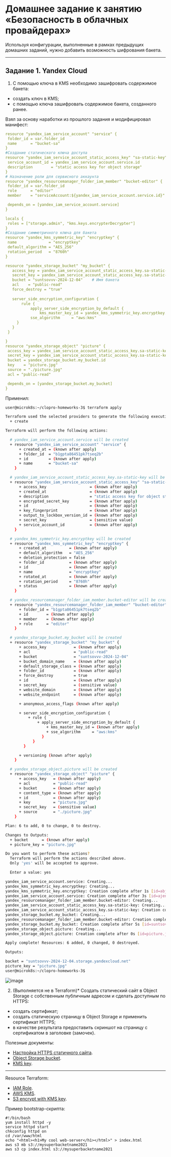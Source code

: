 # Домашнее задание к занятию «Безопасность в облачных провайдерах»  

Используя конфигурации, выполненные в рамках предыдущих домашних заданий, нужно добавить возможность шифрования бакета.

---
## Задание 1. Yandex Cloud   

1. С помощью ключа в KMS необходимо зашифровать содержимое бакета:

 - создать ключ в KMS;
 - с помощью ключа зашифровать содержимое бакета, созданного ранее.

 Взял за основу наработки из прошлого задания и модифицировал манифест:
 ```yaml
 resource "yandex_iam_service_account" "service" {
  folder_id = var.folder_id
  name      = "bucket-sa"
}
#Создание статического ключа доступа
resource "yandex_iam_service_account_static_access_key" "sa-static-key" {
  service_account_id = yandex_iam_service_account.service.id
  description        = "static access key for object storage"
}
# Назначение роли для сервисного аккаунта
resource "yandex_resourcemanager_folder_iam_member" "bucket-editor" {
  folder_id = var.folder_id
  role      = "editor"
  member    = "serviceAccount:${yandex_iam_service_account.service.id}"

  depends_on = [yandex_iam_service_account.service]
}

locals {
  roles = ["storage.admin", "kms.keys.encrypterDecrypter"]
}
#Создание симметричного ключа для бакета
resource "yandex_kms_symmetric_key" "encryptkey" {
  name              = "encryptkey"
  default_algorithm = "AES_256"
  rotation_period   = "8760h"
}

resource "yandex_storage_bucket" "my_bucket" {
    access_key = yandex_iam_service_account_static_access_key.sa-static-key.access_key
    secret_key = yandex_iam_service_account_static_access_key.sa-static-key.secret_key
    bucket = "suntsovvv-2024-12-04"    # Имя бакета
    acl    = "public-read"
    force_destroy = "true"
    
    server_side_encryption_configuration {
        rule {
            apply_server_side_encryption_by_default {
                kms_master_key_id = yandex_kms_symmetric_key.encryptkey.id
            sse_algorithm     = "aws:kms"
      }
    }
  }
 
}
resource "yandex_storage_object" "picture" {
  access_key = yandex_iam_service_account_static_access_key.sa-static-key.access_key
  secret_key = yandex_iam_service_account_static_access_key.sa-static-key.secret_key
  bucket = yandex_storage_bucket.my_bucket.id
  key    = "picture.jpg"
  source = "./picture.jpg"
  acl = "public-read"

  depends_on = [yandex_storage_bucket.my_bucket]
}
```
Применил:  
```bash
user@microk8s:~/clopro-homeworks-3$ terraform apply

Terraform used the selected providers to generate the following execution plan. Resource actions are indicated with the following symbols:
  + create

Terraform will perform the following actions:

  # yandex_iam_service_account.service will be created
  + resource "yandex_iam_service_account" "service" {
      + created_at = (known after apply)
      + folder_id  = "b1gpta86451pk7tseq2b"
      + id         = (known after apply)
      + name       = "bucket-sa"
    }

  # yandex_iam_service_account_static_access_key.sa-static-key will be created
  + resource "yandex_iam_service_account_static_access_key" "sa-static-key" {
      + access_key                   = (known after apply)
      + created_at                   = (known after apply)
      + description                  = "static access key for object storage"
      + encrypted_secret_key         = (known after apply)
      + id                           = (known after apply)
      + key_fingerprint              = (known after apply)
      + output_to_lockbox_version_id = (known after apply)
      + secret_key                   = (sensitive value)
      + service_account_id           = (known after apply)
    }

  # yandex_kms_symmetric_key.encryptkey will be created
  + resource "yandex_kms_symmetric_key" "encryptkey" {
      + created_at          = (known after apply)
      + default_algorithm   = "AES_256"
      + deletion_protection = false
      + folder_id           = (known after apply)
      + id                  = (known after apply)
      + name                = "encryptkey"
      + rotated_at          = (known after apply)
      + rotation_period     = "8760h"
      + status              = (known after apply)
    }

  # yandex_resourcemanager_folder_iam_member.bucket-editor will be created
  + resource "yandex_resourcemanager_folder_iam_member" "bucket-editor" {
      + folder_id = "b1gpta86451pk7tseq2b"
      + id        = (known after apply)
      + member    = (known after apply)
      + role      = "editor"
    }

  # yandex_storage_bucket.my_bucket will be created
  + resource "yandex_storage_bucket" "my_bucket" {
      + access_key            = (known after apply)
      + acl                   = "public-read"
      + bucket                = "suntsovvv-2024-12-04"
      + bucket_domain_name    = (known after apply)
      + default_storage_class = (known after apply)
      + folder_id             = (known after apply)
      + force_destroy         = true
      + id                    = (known after apply)
      + secret_key            = (sensitive value)
      + website_domain        = (known after apply)
      + website_endpoint      = (known after apply)

      + anonymous_access_flags (known after apply)

      + server_side_encryption_configuration {
          + rule {
              + apply_server_side_encryption_by_default {
                  + kms_master_key_id = (known after apply)
                  + sse_algorithm     = "aws:kms"
                }
            }
        }

      + versioning (known after apply)
    }

  # yandex_storage_object.picture will be created
  + resource "yandex_storage_object" "picture" {
      + access_key   = (known after apply)
      + acl          = "public-read"
      + bucket       = (known after apply)
      + content_type = (known after apply)
      + id           = (known after apply)
      + key          = "picture.jpg"
      + secret_key   = (sensitive value)
      + source       = "./picture.jpg"
    }

Plan: 6 to add, 0 to change, 0 to destroy.

Changes to Outputs:
  + backet      = (known after apply)
  + picture_key = "picture.jpg"

Do you want to perform these actions?
  Terraform will perform the actions described above.
  Only 'yes' will be accepted to approve.

  Enter a value: yes

yandex_iam_service_account.service: Creating...
yandex_kms_symmetric_key.encryptkey: Creating...
yandex_kms_symmetric_key.encryptkey: Creation complete after 1s [id=abjnls9b0u0mqfbfbr9o]
yandex_iam_service_account.service: Creation complete after 3s [id=ajena37cocjo8i2cqfv6]
yandex_resourcemanager_folder_iam_member.bucket-editor: Creating...
yandex_iam_service_account_static_access_key.sa-static-key: Creating...
yandex_iam_service_account_static_access_key.sa-static-key: Creation complete after 2s [id=ajeqqrgvubj9014pekq7]
yandex_storage_bucket.my_bucket: Creating...
yandex_resourcemanager_folder_iam_member.bucket-editor: Creation complete after 3s [id=b1gpta86451pk7tseq2b/editor/serviceAccount:ajena37cocjo8i2cqfv6]
yandex_storage_bucket.my_bucket: Creation complete after 5s [id=suntsovvv-2024-12-04]
yandex_storage_object.picture: Creating...
yandex_storage_object.picture: Creation complete after 0s [id=picture.jpg]

Apply complete! Resources: 6 added, 0 changed, 0 destroyed.

Outputs:

backet = "suntsovvv-2024-12-04.storage.yandexcloud.net"
picture_key = "picture.jpg"
user@microk8s:~/clopro-homeworks-3$ 
```
![image](https://github.com/user-attachments/assets/10c721be-0691-44b4-a2f4-24b67f30cf6b)

2. (Выполняется не в Terraform)* Создать статический сайт в Object Storage c собственным публичным адресом и сделать доступным по HTTPS:

 - создать сертификат;
 - создать статическую страницу в Object Storage и применить сертификат HTTPS;
 - в качестве результата предоставить скриншот на страницу с сертификатом в заголовке (замочек).

Полезные документы:

- [Настройка HTTPS статичного сайта](https://cloud.yandex.ru/docs/storage/operations/hosting/certificate).
- [Object Storage bucket](https://registry.terraform.io/providers/yandex-cloud/yandex/latest/docs/resources/storage_bucket).
- [KMS key](https://registry.terraform.io/providers/yandex-cloud/yandex/latest/docs/resources/kms_symmetric_key).

--- 


Resource Terraform:

- [IAM Role](https://registry.terraform.io/providers/hashicorp/aws/latest/docs/resources/iam_role).
- [AWS KMS](https://registry.terraform.io/providers/hashicorp/aws/latest/docs/resources/kms_key).
- [S3 encrypt with KMS key](https://registry.terraform.io/providers/hashicorp/aws/latest/docs/resources/s3_bucket_object#encrypting-with-kms-key).

Пример bootstrap-скрипта:

```
#!/bin/bash
yum install httpd -y
service httpd start
chkconfig httpd on
cd /var/www/html
echo "<html><h1>My cool web-server</h1></html>" > index.html
aws s3 mb s3://mysuperbacketname2021
aws s3 cp index.html s3://mysuperbacketname2021
```


